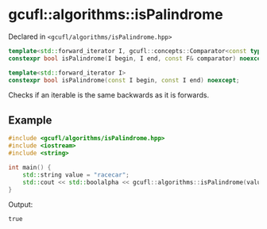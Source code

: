 # gcufl::algorithms::isPalindrome
Declared in `<gcufl/algorithms/isPalindrome.hpp>`
```cpp
template<std::forward_iterator I, gcufl::concepts::Comparator<const typename std::iterator_traits<I>::value_type> F>
constexpr bool isPalindrome(I begin, I end, const F& comparator) noexcept;

template<std::forward_iterator I>
constexpr bool isPalindrome(const I begin, const I end) noexcept;
```
Checks if an iterable is the same backwards as it is forwards.
## Example
```cpp
#include <gcufl/algorithms/isPalindrome.hpp>
#include <iostream>
#include <string>

int main() {
	std::string value = "racecar";
	std::cout << std::boolalpha << gcufl::algorithms::isPalindrome(value.begin(), value.end()) << '\n';
}
```
Output:
```
true
```
